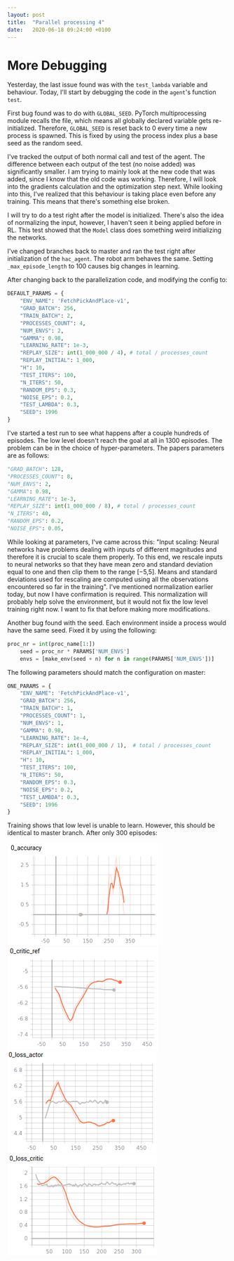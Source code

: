 ```yaml
---
layout: post
title:  "Parallel processing 4"
date:   2020-06-18 09:24:00 +0100
---
```

# More Debugging
Yesterday, the last issue found was with the `test_lambda` variable and behaviour. Today, I'll start by debugging the code in the `agent`'s function `test`.

First bug found was to do with `GLOBAL_SEED`. PyTorch multiprocessing module recalls the file, which means all globally declared variable gets re-initialized. Therefore, `GLOBAL_SEED` is reset back to 0 every time a new process is spawned. This is fixed by using the process index plus a base seed as the random seed.

I've tracked the output of both normal call and test of the agent. The difference between each output of the test (no noise added) was significantly smaller. I am trying to mainly look at the new code that was added, since I know that the old code was working. Therefore, I will look into the gradients calculation and the optimization step next. While looking into this, I've realized that this behaviour is taking place even before any training. This means that there's something else broken.

I will try to do a test right after the model is initialized. There's also the idea of normalizing the input, however, I haven't seen it being applied before in RL. This test showed that the `Model` class does something weird initializing the networks. 

I've changed branches back to master and ran the test right after initialization of the `hac_agent`. The robot arm behaves the same. Setting `_max_episode_length` to 100 causes big changes in learning.

After changing back to the parallelization code, and modifying the config to:
~~~ python 
DEFAULT_PARAMS = {
    "ENV_NAME": 'FetchPickAndPlace-v1',
    "GRAD_BATCH": 256,
    "TRAIN_BATCH": 2,
    "PROCESSES_COUNT": 4,
    "NUM_ENVS": 2,
    "GAMMA": 0.98,
    "LEARNING_RATE": 1e-3,
    "REPLAY_SIZE": int(1_000_000 / 4), # total / processes_count
    "REPLAY_INITIAL": 1_000,
    "H": 10,
    "TEST_ITERS": 100,
    "N_ITERS": 50,
    "RANDOM_EPS": 0.3,
    "NOISE_EPS": 0.2,
    "TEST_LAMBDA": 0.3,
    "SEED": 1996
}
~~~
I've started a test run to see what happens after a couple hundreds of episodes. The low level doesn't reach the goal at all in 1300 episodes. The problem can be in the choice of hyper-parameters. The papers parameters are as follows:

~~~ python
"GRAD_BATCH": 128,
"PROCESSES_COUNT": 8,
"NUM_ENVS": 2,
"GAMMA": 0.98,
"LEARNING_RATE": 1e-3,
"REPLAY_SIZE": int(1_000_000 / 8), # total / processes_count
"N_ITERS": 40,
"RANDOM_EPS": 0.2,
"NOISE_EPS": 0.05,
~~~

While looking at parameters, I've came across this: "Input scaling: Neural networks have problems dealing with inputs of different magnitudes and therefore it is crucial to scale them properly. To this end, we rescale inputs to neural networks so that they have mean zero and standard deviation equal to one and then clip them to the range [−5,5]. Means and standard deviations used for rescaling are computed using all the observations encountered so far in the training". I've mentioned normalization earlier today, but now I have confirmation is required. This normalization will probably help solve the environment, but it would not fix the low level training right now. I want to fix that before making more modifications.

Another bug found with the seed. Each environment inside a process would have the same seed. Fixed it by using the following:
~~~ python
proc_nr = int(proc_name[1:])
    seed = proc_nr * PARAMS['NUM_ENVS']
    envs = [make_env(seed + n) for n in range(PARAMS['NUM_ENVS'])]
~~~

The following parameters should match the configuration on master:

~~~ python
ONE_PARAMS = {
    "ENV_NAME": 'FetchPickAndPlace-v1',
    "GRAD_BATCH": 256,
    "TRAIN_BATCH": 1,
    "PROCESSES_COUNT": 1,
    "NUM_ENVS": 1,
    "GAMMA": 0.98,
    "LEARNING_RATE": 1e-4,
    "REPLAY_SIZE": int(1_000_000 / 1),  # total / processes_count
    "REPLAY_INITIAL": 1_000,
    "H": 10,
    "TEST_ITERS": 100,
    "N_ITERS": 50,
    "RANDOM_EPS": 0.3,
    "NOISE_EPS": 0.2,
    "TEST_LAMBDA": 0.3,
    "SEED": 1996
}
~~~

Training shows that low level is unable to learn. However, this should be identical to master branch. After only 300 episodes:

![Low level accuracy](/assets/Parallel-processing-4/0_accuracy.png)
![Low level critic ref](/assets/Parallel-processing-4/0_critic_ref.png)
![Low level actor loss](/assets/Parallel-processing-4/0_actor_loss.png)
![Low level critic loss](/assets/Parallel-processing-4/0_critic_loss.png)

